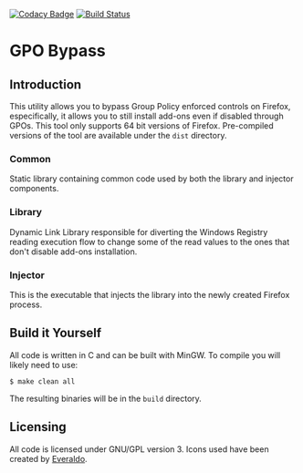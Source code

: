 [![Codacy Badge](https://api.codacy.com/project/badge/Grade/4018856d43944c13ae6c773c7fd15e89)](https://app.codacy.com/manual/serializingme/gpo-bypass?utm_source=github.com&utm_medium=referral&utm_content=serializingme/gpo-bypass&utm_campaign=Badge_Grade_Dashboard)
[![Build Status](https://travis-ci.org/serializingme/gpo-bypass.svg?branch=master)](https://travis-ci.org/serializingme/gpo-bypass)

# GPO Bypass
## Introduction

This utility allows you to bypass Group Policy enforced controls on Firefox, especifically, it allows you to still install add-ons even if disabled
through GPOs. This tool only supports 64 bit versions of Firefox. Pre-compiled versions of the tool are available under the `dist` directory.

### Common

Static library containing common code used by both the library and injector components.

### Library

Dynamic Link Library responsible for diverting the Windows Registry reading execution flow to change some of the read values to the ones that don't
disable add-ons installation.

### Injector

This is the executable that injects the library into the newly created Firefox process.

## Build it Yourself

All code is written in C and can be built with MinGW. To compile you will likely need to use:

```
$ make clean all
```

The resulting binaries will be in the `build` directory.

## Licensing

All code is licensed under GNU/GPL version 3. Icons used have been created by [Everaldo](http://www.everaldo.com/).
